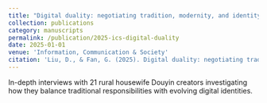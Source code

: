 ```yaml
---
title: "Digital duality: negotiating tradition, modernity, and identity among rural housewife Douyin creators in China (SCI 中科院Q1 TOP)"
collection: publications
category: manuscripts
permalink: /publication/2025-ics-digital-duality
date: 2025-01-01
venue: 'Information, Communication & Society'
citation: 'Liu, D., & Fan, G. (2025). Digital duality: negotiating tradition, modernity, and identity among rural housewife Douyin creators in China. <i>Information, Communication & Society</i>, 1-18.'
---
```


In-depth interviews with 21 rural housewife Douyin creators investigating how they balance traditional responsibilities with evolving digital identities.

